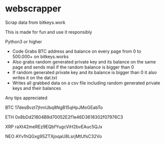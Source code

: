 # webscrapper
Scrap data from bitkeys.work

This is made for fun and use it responsibly

Python3 or higher

 -  Code Grabs BTC address and balance on every page from 0 to 500.000+ on bitkeys.works
 -  Also grabs random generated private key and its balance on the same page and sends mail if the random balance is bigger than 0 
 -  If random generated private key and its balance is bigger than 0 it also writes it on the dat.txt
 -  Writes all grabbed data on a csv file including random generated private keys and their balances

Any tips appreciated
 
BTC 17desBvzt7jhmUbq8NgB15qHpJMoGEabTo

ETH 0x8bDd21804B9d70052E2f1e46D3618302f07976C3

XRP raXt42meREz9EQbfYugcViH2bvEAuc5QJx

NEO AYv1hQGxg9SZTXjoqaU8LsrjMtUfsC32Vo
